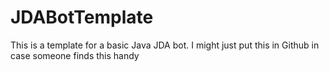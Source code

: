 # JDABotTemplate

This is a template for a basic Java JDA bot.
I might just put this in Github in case someone finds this handy

